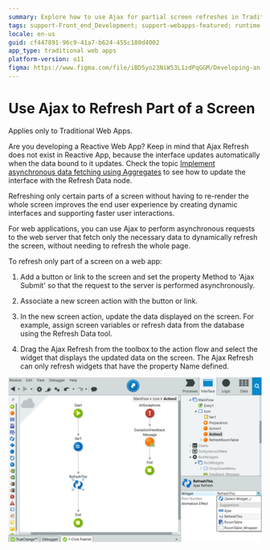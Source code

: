 ```yaml
---
summary: Explore how to use Ajax for partial screen refreshes in Traditional Web Apps with OutSystems 11 (O11).
tags: support-Front_end_Development; support-webapps-featured; runtime-traditionalweb
locale: en-us
guid: cf447891-96c9-41a7-b624-455c180d4002
app_type: traditional web apps
platform-version: o11
figma: https://www.figma.com/file/iBD5yo23NiW53L1zdPqGGM/Developing-an-Application?type=design&node-id=266%3A14&mode=design&t=GF97AOUqsRf9tsAh-1
---
```


# Use Ajax to Refresh Part of a Screen

<div class="info" markdown="1">

Applies only to Traditional Web Apps.

</div>

<div class="info" markdown="1">

Are you developing a Reactive Web App? Keep in mind that Ajax Refresh does not exist in Reactive App, because the interface updates automatically when the data bound to it updates. Check the topic [Implement asynchronous data fetching using Aggregates](../data/operations/async-fetch-aggregates.md) to see how to update the interface with the Refresh Data node.

</div>

Refreshing only certain parts of a screen without having to re-render the whole screen improves the end user experience by creating dynamic interfaces and supporting faster user interactions.

For web applications, you can use Ajax to perform asynchronous requests to the web server that fetch only the necessary data to dynamically refresh the screen, without needing to refresh the whole page.

To refresh only part of a screen on a web app:

1. Add a button or link to the screen and set the property Method to 'Ajax Submit' so that the request to the server is performed asynchronously. 

2. Associate a new screen action with the button or link. 

3. In the new screen action, update the data displayed on the screen. For example, assign screen variables or refresh data from the database using the Refresh Data tool. 

4. Drag the Ajax Refresh from the toolbox to the action flow and select the widget that displays the updated data on the screen. The Ajax Refresh can only refresh widgets that have the property Name defined. 

![Flow diagram showing the process of refreshing part of a screen using Ajax in a Traditional Web App](images/screen-partial-refresh-flow.png "Ajax Screen Partial Refresh Flow")
